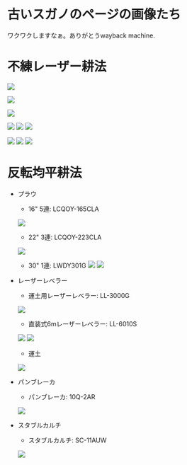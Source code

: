 # 古いスガノのページの画像たち

ワクワクしますなぁ。ありがとうwayback machine.

# 不練レーザー耕法
![](/img/sugano_old/huneri/huneri_le.jpg)

![](/img/sugano_old/huneri/po_huneri1.jpg)

![](/img/sugano_old/huneri/po_system.jpg)

![](/img/sugano_old/huneri/po_logo3.jpg)
![](/img/sugano_old/huneri/po_logo4.jpg)
![](/img/sugano_old/huneri/po_logo5.jpg)

![](/img/sugano_old/huneri/po_seed.jpg)
![](/img/sugano_old/huneri/po_vsg3012.jpg)
![](/img/sugano_old/huneri/po_vsa2308.jpg)

# 反転均平耕法

- プラウ

    - 16" 5連: LCQOY-165CLA 

    ![](/img/sugano_old/hantenKinpei/lcqoy_165c1a.jpg)

    - 22" 3連: LCQOY-223CLA 

    ![](/img/sugano_old/hantenKinpei/lcqoy_223c1a.jpg)

    - 30" 1連: LWDY301G
    ![](/img/sugano_old/hantenKinpei/lwdy301g.jpg)
    ![](/img/sugano_old/hantenKinpei/cat_nidankou.jpg)

- レーザーレベラー

    - 運土用レーザーレベラー: LL-3000G

    ![](/img/sugano_old/hantenKinpei/ll_3000g.jpg)

    - 直装式6mレーザーレベラー: LL-6010S

    ![](/img/sugano_old/hantenKinpei/ll_6010s.jpg)
    ![](/img/sugano_old/hantenKinpei/cat_lebera2.jpg)

    - 運土

    ![](/img/sugano_old/hantenKinpei/syasin_undo.jpg)

- パンブレーカ

    - パンブレーカ: 10Q-2AR

    ![](/img/sugano_old/hantenKinpei/10q_2ar.jpg)

- スタブルカルチ
    
    - スタブルカルチ: SC-11AUW

    ![](/img/sugano_old/hantenKinpei/sc_11auw.jpg)
